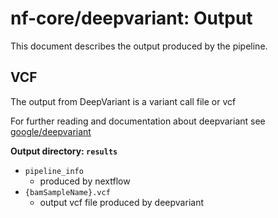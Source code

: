 # nf-core/deepvariant: Output

This document describes the output produced by the pipeline.

## VCF

The output from DeepVariant is a variant call file or vcf

For further reading and documentation about deepvariant see [google/deepvariant](https://github.com/google/deepvariant)

**Output directory: `results`**

- `pipeline_info`
  - produced by nextflow
- `{bamSampleName}.vcf`
  - output vcf file produced by deepvariant

